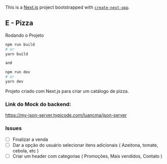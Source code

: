This is a [Next.js](https://nextjs.org/) project bootstrapped with [`create-next-app`](https://github.com/vercel/next.js/tree/canary/packages/create-next-app).

## E - Pizza

Rodando o Projeto

```bash
npm run build
# or
yarn build

and

npm run dev
# or
yarn dev
```
Projeto criado com Next.js para criar um catálogo de pizza.


### Link do Mock do backend: 
https://my-json-server.typicode.com/luancma/json-server

### Issues
- [ ] Finalizar a venda
- [ ] Dar a opção do usuário selecionar itens adicionais ( Azeitona, tomate, cebola, etc )
- [ ] Criar um header com categorias ( Promoções, Mais vendidos, Contato )
